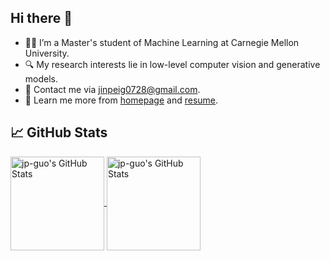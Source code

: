 ## Hi there 👋

- 👨‍🎓 I’m a Master's student of Machine Learning at Carnegie Mellon University.
- 🔍 My research interests lie in low-level computer vision and generative models.
- 📧 Contact me via jinpeig0728@gmail.com.
- 👀 Learn me more from [homepage](https://jp-guo.github.io) and [resume](https://github.com/jp-guo/jp-guo/blob/main/resume.pdf).

## &#x1f4c8; GitHub Stats

<a href="https://github.com/jp-guo/jp-guo">
  <img align="center" src="https://github-readme-stats.vercel.app/api/top-langs/?username=jp-guo&layout=compact&title_color=6aa6f8&text_color=8a919a&icon_color=6aa6f8&bg_color=0e1116" alt="jp-guo's GitHub Stats" height="150"/>
</a>

<a href="https://github.com/jp-guo/jp-guo">
  <img align="center" src="https://github-readme-stats.vercel.app/api?username=jp-guo&show_icons=true&line_height=27&count_private=true&title_color=6aa6f8&text_color=8a919a&icon_color=6aa6f8&bg_color=0e1116" alt="jp-guo's GitHub Stats" height="150"/>
</a>
